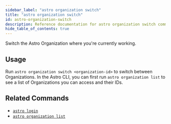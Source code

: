 ```yaml
---
sidebar_label: "astro organization switch"
title: "astro organization switch"
id: astro-organization-switch
description: Reference documentation for astro organization switch command.
hide_table_of_contents: true
---
```


Switch the Astro Organization where you're currently working.

## Usage

Run `astro organization switch <organization-id>` to switch between Organizations. In the Astro CLI, you can first run `astro organization list` to see a list of Organizations you can access and their IDs.


## Related Commands

- [`astro login`](cli/astro-login.md)
- [`astro organization list`](cli/astro-organization-list.md)
